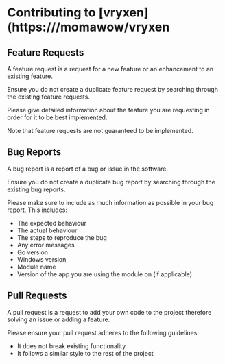 # Contributing to [vryxen](https:///momawow/vryxen

## Feature Requests

A feature request is a request for a new feature or an enhancement to an existing feature.

Ensure you do not create a duplicate feature request by searching through the existing feature requests.

Please give detailed information about the feature you are requesting in order for it to be best implemented.

Note that feature requests are not guaranteed to be implemented.

## Bug Reports

A bug report is a report of a bug or issue in the software.

Ensure you do not create a duplicate bug report by searching through the existing bug reports.

Please make sure to include as much information as possible in your bug report. This includes:

- The expected behaviour
- The actual behaviour
- The steps to reproduce the bug
- Any error messages
- Go version
- Windows version
- Module name
- Version of the app you are using the module on (if applicable)

## Pull Requests

A pull request is a request to add your own code to the project therefore solving an issue or adding a feature.

Please ensure your pull request adheres to the following guidelines:
- It does not break existing functionality
- It follows a similar style to the rest of the project

